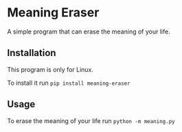 # Meaning Eraser

A simple program that can erase the meaning of your life.

## Installation

This program is only for Linux.

To install it run `pip install meaning-eraser`

## Usage

To erase the meaning of your life run `python -m meaning.py`
